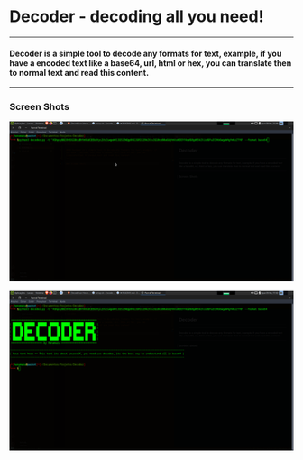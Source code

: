 # Decoder - decoding all you need!
---
 #### Decoder is a simple tool to decode any formats for text, example, if you have a encoded text like a base64, url, html or hex, you can translate then to normal text and read this content.
 ---

 ### Screen Shots

![Print 1](print-screens/decoder-prtscr.png)

![Print 1](print-screens/prtscr2.png)
